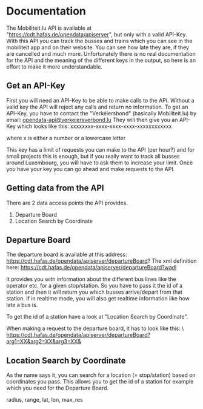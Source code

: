 # Documentation #

The Mobiliteit.lu API is available at "https://cdt.hafas.de/opendata/apiserver", but only with a valid API-Key.
With this API you can track the busses and trains which you can see in the mobiliteit app and on their website.
You can see how late they are, if they are cancelled and much more.
Unfortunately there is no real documentation for the API and the meaning of the different keys in the output, so here is an effort to make it more understandable.


## Get an API-Key
First you will need an API-Key to be able to make calls to the API.
Without a valid key the API will reject any calls and return no information.
To get an API-Key, you have to contact the "Verkéiersbond" (basically Mobiliteit.lu) by email: opendata-api@verkeiersverbond.lu
They will then give you an API-Key which looks like this:
xxxxxxxx-xxxx-xxxx-xxxx-xxxxxxxxxxxx

where x is either a number or a lowercase letter

This key has a limit of requests you can make to the API (per hour?) and for small projects this is enough, but if you really want to track all busses around Luxembourg, you will have to ask them to increase your limit.
Once you have your key you can go ahead and make requests to the API.


## Getting data from the API
There are 2 data access points the API provides.
1. Departure Board
2. Location Search by Coordinate

## Departure Board
The departure board is available at this address: https://cdt.hafas.de/opendata/apiserver/departureBoard?
The xml definition here: https://cdt.hafas.de/opendata/apiserver/departureBoard?wadl

It provides you with information about the different bus lines like the operator etc. for a given stop/station.
So you have to pass it the id of a station and then it will return you which busses arrive/depart from that station.
If in realtime mode, you will also get realtime information like how late a bus is.

To get the id of a station have a look at "Location Search by Coordinate".

When making a request to the departure board, it has to look like this: \\
https://cdt.hafas.de/opendata/apiserver/departureBoard?arg1=XX&arg2=XX&arg3=XX&

## Location Search by Coordinate
As the name says it, you can search for a location (= stop/station) based on coordinates you pass.
This allows you to get the id of a station for example which you need for the Departure Board.

radius, range, lat, lon, max_res
